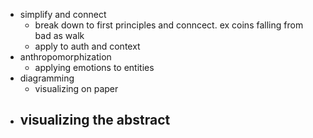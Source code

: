 - simplify  and connect
	- break down to first principles and conncect. ex coins falling from bad as walk
	- apply to auth and context
- anthropomorphization
	- applying emotions to entities
- diagramming
	- visualizing on paper
- visualizing the abstract
	-